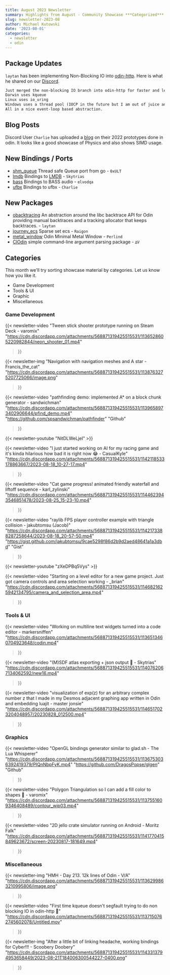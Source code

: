 ```yaml
---
title: August 2023 Newsletter
summary: Highlights from August - Community Showcase ***Categorized***
slug: newsletter-2023-08
author: Michael Kutowski
date: '2023-08-01'
categories:
  - newsletter
  - odin
---
```


## Package Updates

`laytan` has been implementing Non-Blocking IO into [odin-http](https://github.com/laytan/odin-http/commit/64b8627bbe35c10f166988c7f1e9c99ca90c0402). Here is what he shared on our [Discord](https://discord.com/invite/sVBPHEv).

```txt
Just merged the non-blocking IO branch into odin-http for faster and less resource intensive IO.
Darwin uses kqueue
Linux uses io_uring
Windows uses a thread pool (IOCP in the future but I am out of juice and wanted it merged)
All in a nice event-loop based abstraction.
```

## Blog Posts

Discord User `Charlie` has uploaded a [blog](https://cshenton.com/posts/2022-proto-topple/) on their 2022 prototypes done in odin. It looks like a good showcase of Physics and also shows SIMD usage. 

## New Bindings / Ports

* [shm_queue](https://github.com/0xULT/shm_queue) Thread safe Queue port from go - `0xULT`
* [lmdb](https://github.com/Skytrias/lmdb) Bindings to [LMDB](https://www.symas.com/lmdb) - `Skytrias`
* [bass](https://github.com/elvodqa/bass-odin) Bindings to BASS audio - `elvodqa`
* [ufbx](https://github.com/cshenton/odin-ufbx/blob/master/example/example.odin) Bindings to ufbx - `Charlie`

## New Packages
* [obacktracing](https://github.com/laytan/obacktracing) An abstraction around the libc backtrace API for Odin providing manual backtraces and a tracking allocator that keeps backtraces. - `laytan`
* [journey_ecs](https://github.com/KDahir247/Odin-Journey/blob/dev/journey/journey_ecs.odin) Sparse set ecs - `Raigon`
* [metal_window](https://gist.github.com/Lperlind/1bb993a1c0f1acdd49080fd4852f95c5) Odin Minimal Metal Window - `Perlind`
* [ClOdin](https://github.com/SjVer/ClOdin) simple command-line argument parsing package - `∆V`

## Categories

This month we'll try sorting showcase material by categories. Let us know how you like it.

* Game Development
* Tools & UI
* Graphic
* Miscellaneous

### Game Development

{{<
  newsletter-video
  "Tween stick shooter prototype running on Steam Deck - varomix"
  "https://cdn.discordapp.com/attachments/568871319425515531/1136528605220982844/neon_shooter_01.mp4"
>}}

{{<
  newsletter-img
  "Navigation with navigation meshes and A star - Francis_the_cat"
  "https://cdn.discordapp.com/attachments/568871319425515531/1138763275207725066/image.png"
>}}

{{<
  newsletter-video
  "pathfinding demo: implemented A* on a block chunk generator - sandwichman"
  "https://cdn.discordapp.com/attachments/568871319425515531/1139658973402906644/pfind_demo.mp4"
  "https://github.com/spsandwichman/pathfinder"
  "Github"
>}}

{{< newsletter-youtube "NitDLWeLjeI" >}}

{{<
  newsletter-video
  "I just started working on AI for my racing game and it's kinda hilarious how bad it is right now 😂 - CasualKyle"
  "https://cdn.discordapp.com/attachments/568871319425515531/1142118533178863667/2023-08-18_10-27-17.mp4"
>}}

{{<
  newsletter-video
  "Cat game progress! animated friendly waterfall and liftoff sequence - karl_zylinski"
  "https://cdn.discordapp.com/attachments/568871319425515531/1144623943546851478/2023-08-25_15-23-10.mp4"
>}}

{{<
  newsletter-video
  "raylib FPS player controller example with triangle collision - jakubtomsu (Jacob)"
  "https://cdn.discordapp.com/attachments/568871319425515531/1142173388287258644/2023-08-18_20-57-50.mp4"
  "https://gist.github.com/jakubtomsu/9cae5298f86d2b9d2aed48641a1a3dbd"
  "Gist"
>}}

{{< newsletter-youtube "zXeDPBq5Vys" >}}

{{<
  newsletter-video
  "Starting on a level editor for a new game project. Just got camera controls and area selection working - _brian"
  "https://cdn.discordapp.com/attachments/568871319425515531/1146821625942134795/camera_and_selection_area.mp4"
>}}

### Tools & UI

{{< 
  newsletter-video 
  "Working on multiline text widgets turned into a code editor - markersniffen"
  "https://cdn.discordapp.com/attachments/568871319425515531/1136513460704923648/codin.mp4"
>}}

{{<
  newsletter-video
  "(M)SDF atlas exporting + json output 🎉 - Skytrias"
  "https://cdn.discordapp.com/attachments/568871319425515531/1140762067134062592/new16.mp4"
>}}

{{<
  newsletter-video
  "visualization of exp(z) for an arbitrary complex number z that I made in my Desmos adjacent graphing app written in Odin and embedding luajit - master jonsie"
  "https://cdn.discordapp.com/attachments/568871319425515531/1146517023204048957/20230828_012500.mp4"
>}}

### Graphics

{{<
  newsletter-video
  "OpenGL bindings generator similar to glad.sh - The Lua Whisperer"
  "https://cdn.discordapp.com/attachments/568871319425515531/1136753036392419379/PIQnNbpFyK.mp4"
  "https://github.com/DragosPopse/glgen"
  "Github"
>}}

{{<
  newsletter-video
  "Polygon Triangulation so I can add a fill color to shapes 🔺 - varomix"
  "https://cdn.discordapp.com/attachments/568871319425515531/1137551609346408489/contour_wip03.mp4"
>}}

{{<
  newsletter-video
  "2D jello crate simulator running on Android - Moritz Falk"
  "https://cdn.discordapp.com/attachments/568871319425515531/1141770415849623672/screen-20230817-181649.mp4"
>}}

### Miscellaneous

{{<
  newsletter-img
  "HMH - Day 213. 12k lines of Odin - V/A"
  "https://cdn.discordapp.com/attachments/568871319425515531/1136299863210995806/image.png"
>}}

{{<
  newsletter-video
  "First time kqueue doesn't segfault trying to do non blocking IO in odin-http 🎊"
  "https://cdn.discordapp.com/attachments/568871319425515531/1137150762745602078/Untitled.mov"
>}}

{{<
  newsletter-img
  "After a little bit of linking headache, working bindings for Cyber!!! - Scoobery Doobery"
  "https://cdn.discordapp.com/attachments/568871319425515531/1143313794953658449/2023-08-21T184006300544227-0400.png"
>}}
